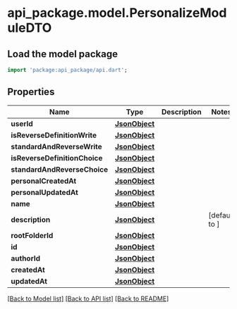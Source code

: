 # api_package.model.PersonalizeModuleDTO

## Load the model package
```dart
import 'package:api_package/api.dart';
```

## Properties
Name | Type | Description | Notes
------------ | ------------- | ------------- | -------------
**userId** | [**JsonObject**](.md) |  | 
**isReverseDefinitionWrite** | [**JsonObject**](.md) |  | 
**standardAndReverseWrite** | [**JsonObject**](.md) |  | 
**isReverseDefinitionChoice** | [**JsonObject**](.md) |  | 
**standardAndReverseChoice** | [**JsonObject**](.md) |  | 
**personalCreatedAt** | [**JsonObject**](.md) |  | 
**personalUpdatedAt** | [**JsonObject**](.md) |  | 
**name** | [**JsonObject**](.md) |  | 
**description** | [**JsonObject**](.md) |  | [default to ]
**rootFolderId** | [**JsonObject**](.md) |  | 
**id** | [**JsonObject**](.md) |  | 
**authorId** | [**JsonObject**](.md) |  | 
**createdAt** | [**JsonObject**](.md) |  | 
**updatedAt** | [**JsonObject**](.md) |  | 

[[Back to Model list]](../README.md#documentation-for-models) [[Back to API list]](../README.md#documentation-for-api-endpoints) [[Back to README]](../README.md)



